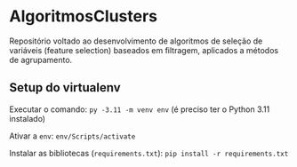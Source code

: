 # AlgoritmosClusters
Repositório voltado ao desenvolvimento de algoritmos de seleção de variáveis (feature selection) baseados em filtragem, aplicados a métodos de agrupamento.

## Setup do virtualenv

Executar o comando:
`py -3.11 -m venv env` (é preciso ter o Python 3.11 instalado)

Ativar a `env`:
`env/Scripts/activate`

Instalar as bibliotecas (`requirements.txt`):
`pip install -r requirements.txt`